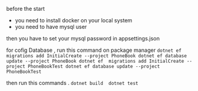 before the start 
-  you need to install docker on your local system
-  you need to have mysql user 

then you have to set your mysql password in appsettings.json

for cofig Database , run this command on package manager 
`dotnet ef  migrations add InitialCreate --project PhoneBook
dotnet ef database update --project PhoneBook
dotnet ef  migrations add InitialCreate --project PhoneBookTest
dotnet ef database update --project PhoneBookTest`

then run this commands .
`dotnet build 
dotnet test`

